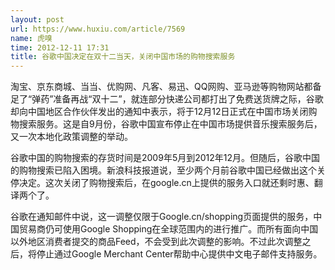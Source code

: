 ```yaml
---
layout: post
url: https://www.huxiu.com/article/7569
name: 虎嗅
time: 2012-12-11 17:31
title: 谷歌中国决定在双十二当天，关闭中国市场的购物搜索服务
---
```

淘宝、京东商城、当当、优购网、凡客、易迅、QQ网购、亚马逊等购物网站都备足了“弹药”准备再战“双十二”，就连部分快递公司都打出了免费送货牌之际，谷歌却向中国地区合作伙伴发出的通知中表示，将于12月12日正式在中国市场关闭购物搜索服务。这是自9月份，谷歌中国宣布停止在中国市场提供音乐搜索服务后，又一次本地化政策调整的举动。

谷歌中国的购物搜索的存货时间是2009年5月到2012年12月。但随后，谷歌中国的购物搜索已陷入困境。新浪科技报道说，至少两个月前谷歌中国已经做出这个关停决定。这次关闭了购物搜索后，在google.cn上提供的服务入口就还剩时惠、翻译两个了。

谷歌在通知邮件中说，这一调整仅限于Google.cn/shopping页面提供的服务，中国贸易商仍可使用Google Shopping在全球范围内的进行推广。而所有面向中国以外地区消费者提交的商品Feed，不会受到此次调整的影响。不过此次调整之后，将停止通过Google Merchant Center帮助中心提供中文电子邮件支持服务。

